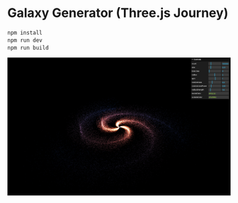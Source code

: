 # Galaxy Generator (Three.js Journey)

``` bash
npm install
npm run dev
npm run build
```

![Galaxy Example](GalaxyExample.png)